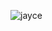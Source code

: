 
<!-- ![image](https://user-images.githubusercontent.com/58654842/149643447-a98aab43-8e98-4a23-b938-dba305cd008f.png)    -->
![jayce](https://github.com/GandalfTea/GandalfTea/assets/58654842/cf4f6dee-9a20-44e8-a25b-fc8f3138a045)
